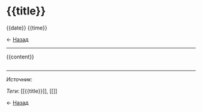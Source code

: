 # {{title}}

{{date}} {{time}}

← [Назад][back]

---

{{content}}

```

```

---

*Источник*: []()

*Теги*: [[{{title}}]], [[]]

← [Назад][back]

[back]: <./.> "Назад к оглавлению"